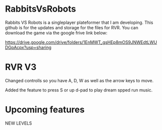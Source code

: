 # RabbitsVsRobots
Rabbits VS Robots is a singleplayer plateformer that I am developing. This github is for the updates and storage for the files for RVR. You can download the game via the google frive link below:

https://drive.google.com/drive/folders/1EnMWT_gsHEp8mOS9JNWEdtLWUDGpAcpx?usp=sharing

# RVR V3
Changed controlls so you have A, D, W as well as the arrow keys to move.


Added the feature to press S or up d-pad to play dream spped run music. 

# Upcoming features
NEW LEVELS


